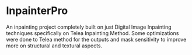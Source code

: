 # InpainterPro
An inpainting project completely built on just Digital Image Inpainting techniques specifically on Telea Inpainting Method. Some optimizations were done to Telea method for the outputs and mask sensitivity to improve more on structural and textural aspects.
